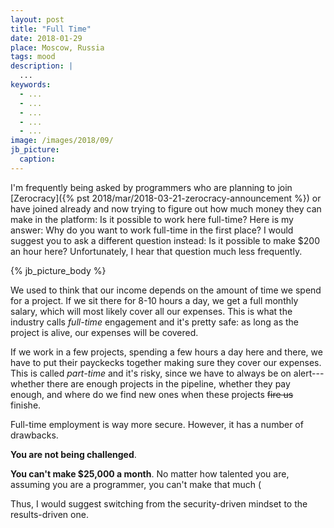 ```yaml
---
layout: post
title: "Full Time"
date: 2018-01-29
place: Moscow, Russia
tags: mood
description: |
  ...
keywords:
  - ...
  - ...
  - ...
  - ...
  - ...
image: /images/2018/09/
jb_picture:
  caption:
---
```


I'm frequently being asked by programmers who are planning to join
[Zerocracy]({% pst 2018/mar/2018-03-21-zerocracy-announcement %})
or have joined already and now trying to figure out how much money they can make in the platform:
Is it possible to work here full-time? Here is my answer: Why do you want
to work full-time in the first place? I would suggest
you to ask a different question instead: Is it possible to make
$200 an hour here? Unfortunately, I hear that question much less frequently.

<!--more-->

{% jb_picture_body %}

We used to think that our income depends on the amount of time we spend
for a project. If we sit there for 8-10 hours a day, we get a full
monthly salary, which will most likely cover all our expenses. This
is what the industry calls _full-time_ engagement and it's pretty safe:
as long as the project is alive, our expenses will be covered.

If we work in a few projects, spending a few hours a day here and there,
we have to put their payckecks together making sure they cover our
expenses. This is called _part-time_ and it's risky, since we have
to always be on alert---whether there are enough projects in the pipeline,
whether they pay enough, and where do we find new ones when these projects
~~fire us~~ finishe.

Full-time employment is way more secure. However, it has a number of drawbacks.

**You are not being challenged**.

**You can't make $25,000 a month**.
No matter how talented you are, assuming you are a programmer, you can't make
that much (

Thus, I would suggest switching from the security-driven mindset to the
results-driven one.
